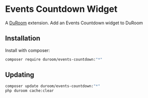 # Events Countdown Widget

A [DuRoom](http://duroom.js.org) extension. Add an Events Countdown widget to DuRoom

## Installation

Install with composer:

```sh
composer require duroom/events-countdown:"*"
```

## Updating

```sh
composer update duroom/events-countdown:"*"
php duroom cache:clear
```
